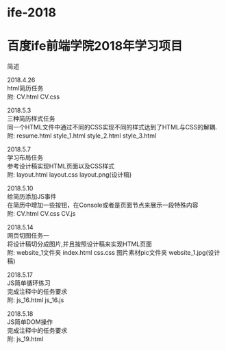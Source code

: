 # ife-2018
# 百度ife前端学院2018年学习项目

简述      

2018.4.26  
html简历任务  
附: CV.html CV.css      

2018.5.3  
三种简历样式任务    
同一个HTML文件中通过不同的CSS实现不同的样式达到了HTML与CSS的解耦.  
附: resume.html style_1.html style_2.html style_3.html   

2018.5.7   
学习布局任务   
参考设计稿实现HTML页面以及CSS样式   
附: layout.html layout.css layout.png(设计稿)  

2018.5.10  
给简历添加JS事件  
在简历中增加一些按钮，在Console或者是页面节点来展示一段特殊内容  
附: CV.html CV.css CV.js    

2018.5.14  
网页切图任务一  
将设计稿切分成图片,并且按照设计稿来实现HTML页面  
附: website_1文件夹 index.html css.css 图片素材pic文件夹 website_1.jpg(设计稿)  

2018.5.17  
JS简单循环练习   
完成注释中的任务要求    
附: js_16.html js_16.js   

2018.5.18  
JS简单DOM操作  
完成注释中的任务要求  
附: js_19.html   
